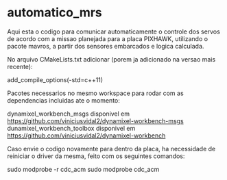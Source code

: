 # automatico_mrs
Aqui esta o codigo para comunicar automaticamente o controle dos servos de acordo com a missao planejada para a placa PIXHAWK, utilizando o pacote mavros, a partir dos sensores embarcados e logica calculada.

No arquivo CMakeLists.txt adicionar (porem ja adicionado na versao mais recente):

add_compile_options(-std=c++11)


Pacotes necessarios no mesmo workspace para rodar com as dependencias incluidas ate o momento:

dynamixel_workbench_msgs disponivel em https://github.com/viniciusvidal2/dynamixel-workbench-msgs
dunamixel_workbench_toolbox disponivel em https://github.com/viniciusvidal2/dynamixel-workbench

Caso envie o codigo novamente para dentro da placa, ha necessidade de reiniciar o driver da mesma, feito com os seguintes comandos:

sudo modprobe -r cdc_acm
sudo modprobe cdc_acm

